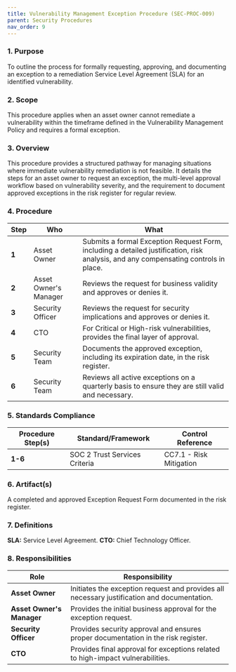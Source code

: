 ```yaml
---
title: Vulnerability Management Exception Procedure (SEC-PROC-009)
parent: Security Procedures
nav_order: 9
---
```

### 1. Purpose

To outline the process for formally requesting, approving, and documenting an exception to a remediation Service Level Agreement (SLA) for an identified vulnerability.

### 2. Scope

This procedure applies when an asset owner cannot remediate a vulnerability within the timeframe defined in the Vulnerability Management Policy and requires a formal exception.

### 3. Overview

This procedure provides a structured pathway for managing situations where immediate vulnerability remediation is not feasible. It details the steps for an asset owner to request an exception, the multi-level approval workflow based on vulnerability severity, and the requirement to document approved exceptions in the risk register for regular review.

### 4. Procedure

| **Step** | **Who**                      | **What**                                                                                                                                                           |
| -------- | ---------------------------- | ------------------------------------------------------------------------------------------------------------------------------------------------------------------ |
| **1**    | Asset Owner                  | Submits a formal Exception Request Form, including a detailed justification, risk analysis, and any compensating controls in place.                                  |
| **2**    | Asset Owner's Manager        | Reviews the request for business validity and approves or denies it.                                                                                               |
| **3**    | Security Officer             | Reviews the request for security implications and approves or denies it.                                                                                           |
| **4**    | CTO                          | For Critical or High-risk vulnerabilities, provides the final layer of approval.                                                                                   |
| **5**    | Security Team                | Documents the approved exception, including its expiration date, in the risk register.                                                                             |
| **6**    | Security Team                | Reviews all active exceptions on a quarterly basis to ensure they are still valid and necessary.                                                                   |

### 5. Standards Compliance

| **Procedure Step(s)** | **Standard/Framework**     | **Control Reference**           |
| --------------------- | -------------------------- | ------------------------------- |
| **1-6**               | SOC 2 Trust Services Criteria | CC7.1 - Risk Mitigation |

### 6. Artifact(s)

A completed and approved Exception Request Form documented in the risk register.

### 7. Definitions

**SLA:** Service Level Agreement.
**CTO:** Chief Technology Officer.

### 8. Responsibilities

| **Role**                | **Responsibility**                                                                                             |
| ----------------------- | -------------------------------------------------------------------------------------------------------------- |
| **Asset Owner**         | Initiates the exception request and provides all necessary justification and documentation.                      |
| **Asset Owner's Manager** | Provides the initial business approval for the exception request.                                              |
| **Security Officer**    | Provides security approval and ensures proper documentation in the risk register.                              |
| **CTO**                 | Provides final approval for exceptions related to high-impact vulnerabilities.                                 |

